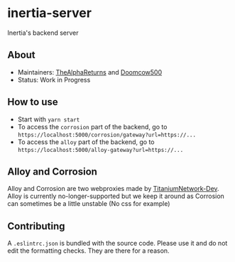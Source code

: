 # inertia-server
Inertia's backend server

## About
- Maintainers: [TheAlphaReturns](https://github.com/TheAlphaReturns) and [Doomcow500](https://github.com/Doomcow500)
- Status: Work in Progress

## How to use
- Start with  `yarn start`
- To access the `corrosion` part of the backend, go to `https://localhost:5000/corrosion/gateway?url=https://...`
- To access the `alloy` part of the backend, go to `https://localhost:5000/alloy-gateway?url=https://...`

## Alloy and Corrosion
Alloy and Corrosion are two webproxies made by [TitaniumNetwork-Dev](https://github.com/TitaniumNetwork-Dev).
Alloy is currently no-longer-supported but we keep it around as Corrosion can sometimes be a little unstable (No css for example)

## Contributing
A `.eslintrc.json` is bundled with the source code. Please use it and do not edit the formatting checks. They are there for a reason.
